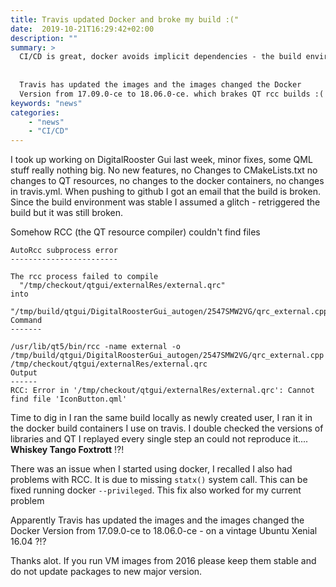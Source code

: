 ```yaml
---
title: Travis updated Docker and broke my build :("
date:  2019-10-21T16:29:42+02:00
description: ""
summary: > 
  CI/CD is great, docker avoids implicit dependencies - the build environment is stable, or not so much...
  
 
  Travis has updated the images and the images changed the Docker
  Version from 17.09.0-ce to 18.06.0-ce. which brakes QT rcc builds :(
keywords: "news"
categories: 
    - "news"
    - "CI/CD"
---
```


I took up working on DigitalRooster Gui last week, minor fixes, some QML stuff
really nothing big. No new features, no Changes to CMakeLists.txt no changes to
QT resources, no changes to the docker containers, no changes in travis.yml.
When pushing to github I got an email that the build is broken.  Since the build
environment was stable I assumed a glitch - retriggered the build but it was
still broken. 

Somehow RCC (the QT resource compiler) couldn't find files

```
AutoRcc subprocess error
------------------------

The rcc process failed to compile
  "/tmp/checkout/qtgui/externalRes/external.qrc"
into
  "/tmp/build/qtgui/DigitalRoosterGui_autogen/2547SMW2VG/qrc_external.cpp"
Command
-------

/usr/lib/qt5/bin/rcc -name external -o /tmp/build/qtgui/DigitalRoosterGui_autogen/2547SMW2VG/qrc_external.cpp /tmp/checkout/qtgui/externalRes/external.qrc
Output
------
RCC: Error in '/tmp/checkout/qtgui/externalRes/external.qrc': Cannot find file 'IconButton.qml'

```

Time to dig in I ran the same build locally as newly created user, I ran it in
the docker build containers I use on travis. I double checked the versions of
libraries and QT I replayed every single step an could not reproduce
it....  __Whiskey Tango Foxtrott__ !?!

There was an issue when I started using docker, I recalled I also had problems
with RCC.  It is due to missing ``statx()`` system call. This can be fixed
running docker ``--privileged``. This fix also worked for my current problem

Apparently Travis has updated the images and the images changed the Docker
Version from 17.09.0-ce to 18.06.0-ce - on a vintage Ubuntu Xenial 16.04 ?!? 

Thanks alot. 
If you run VM images from 2016 please keep them stable and do not
update packages to new major version.
